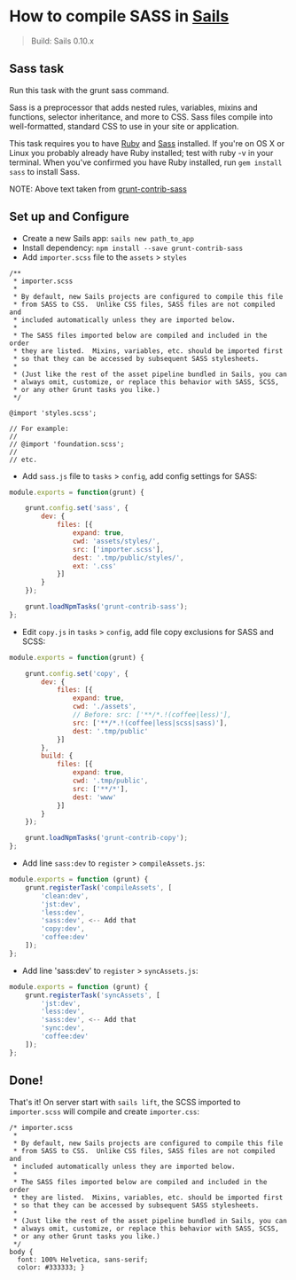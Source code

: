How to compile SASS in [Sails](http://sailsjs.org)
==================================================
> Build: Sails 0.10.x

## Sass task

Run this task with the grunt sass command.

Sass is a preprocessor that adds nested rules, variables, mixins and functions, selector inheritance, and more to CSS. Sass files compile into well-formatted, standard CSS to use in your site or application.

This task requires you to have [Ruby](http://www.ruby-lang.org/en/downloads/) and [Sass](http://sass-lang.com/download.html) installed. If you're on OS X or Linux you probably already have Ruby installed; test with ruby -v in your terminal. When you've confirmed you have Ruby installed, run `gem install sass` to install Sass.

NOTE: Above text taken from [grunt-contrib-sass](https://www.npmjs.org/package/grunt-contrib-sass)

## Set up and Configure

* Create a new Sails app: `sails new path_to_app`
* Install dependency: `npm install --save grunt-contrib-sass`
* Add `importer.scss` file to the `assets` > `styles`
```
/**
 * importer.scss
 *
 * By default, new Sails projects are configured to compile this file
 * from SASS to CSS.  Unlike CSS files, SASS files are not compiled and
 * included automatically unless they are imported below.
 *
 * The SASS files imported below are compiled and included in the order
 * they are listed.  Mixins, variables, etc. should be imported first
 * so that they can be accessed by subsequent SASS stylesheets.
 *
 * (Just like the rest of the asset pipeline bundled in Sails, you can
 * always omit, customize, or replace this behavior with SASS, SCSS,
 * or any other Grunt tasks you like.)
 */

@import 'styles.scss';

// For example:
//
// @import 'foundation.scss';
//
// etc.
```
* Add `sass.js` file to `tasks` > `config`, add config settings for SASS:
```javascript
module.exports = function(grunt) {

	grunt.config.set('sass', {
		dev: {
			files: [{
				expand: true,
				cwd: 'assets/styles/',
				src: ['importer.scss'],
				dest: '.tmp/public/styles/',
				ext: '.css'
			}]
		}
	});

	grunt.loadNpmTasks('grunt-contrib-sass');
};
```
* Edit `copy.js` in `tasks` > `config`, add file copy exclusions for SASS and SCSS:
```javascript
module.exports = function(grunt) {

	grunt.config.set('copy', {
		dev: {
			files: [{
				expand: true,
				cwd: './assets',
				// Before: src: ['**/*.!(coffee|less)'],
				src: ['**/*.!(coffee|less|scss|sass)'],
				dest: '.tmp/public'
			}]
		},
		build: {
			files: [{
				expand: true,
				cwd: '.tmp/public',
				src: ['**/*'],
				dest: 'www'
			}]
		}
	});

	grunt.loadNpmTasks('grunt-contrib-copy');
};

```
* Add line `sass:dev` to `register` > `compileAssets.js`:
```javascript
module.exports = function (grunt) {
	grunt.registerTask('compileAssets', [
		'clean:dev',
		'jst:dev',
		'less:dev',
		'sass:dev', <-- Add that
		'copy:dev',
		'coffee:dev'
	]);
};
```
* Add line 'sass:dev' to `register` > `syncAssets.js`:
```javascript
module.exports = function (grunt) {
	grunt.registerTask('syncAssets', [
		'jst:dev',
		'less:dev',
		'sass:dev', <-- Add that
		'sync:dev',
		'coffee:dev'
	]);
};
```

## Done!
That's it! On server start with `sails lift`, the SCSS imported to `importer.scss` will compile and create `importer.css`:

```
/* importer.scss
 *
 * By default, new Sails projects are configured to compile this file
 * from SASS to CSS.  Unlike CSS files, SASS files are not compiled and
 * included automatically unless they are imported below.
 *
 * The SASS files imported below are compiled and included in the order
 * they are listed.  Mixins, variables, etc. should be imported first
 * so that they can be accessed by subsequent SASS stylesheets.
 *
 * (Just like the rest of the asset pipeline bundled in Sails, you can
 * always omit, customize, or replace this behavior with SASS, SCSS,
 * or any other Grunt tasks you like.)
 */
body {
  font: 100% Helvetica, sans-serif;
  color: #333333; }
```
